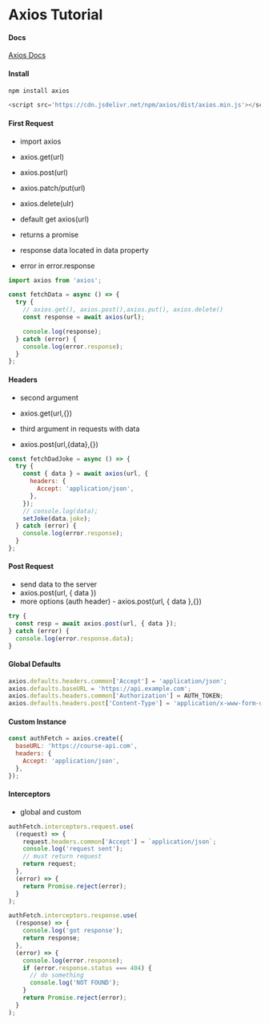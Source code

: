 # Axios Tutorial

#### Docs

[Axios Docs](https://axios-http.com/docs/intro)

#### Install

```sh
npm install axios
```

```js
<script src='https://cdn.jsdelivr.net/npm/axios/dist/axios.min.js'></script>
```

#### First Request

- import axios

- axios.get(url)
- axios.post(url)
- axios.patch/put(url)
- axios.delete(ulr)

- default get axios(url)

- returns a promise
- response data located in data property
- error in error.response

```js
import axios from 'axios';

const fetchData = async () => {
  try {
    // axios.get(), axios.post(),axios.put(), axios.delete()
    const response = await axios(url);

    console.log(response);
  } catch (error) {
    console.log(error.response);
  }
};
```

#### Headers

- second argument
- axios.get(url,{})

- third argument in requests with data
- axios.post(url,{data},{})

```js
const fetchDadJoke = async () => {
  try {
    const { data } = await axios(url, {
      headers: {
        Accept: 'application/json',
      },
    });
    // console.log(data);
    setJoke(data.joke);
  } catch (error) {
    console.log(error.response);
  }
};
```

#### Post Request

- send data to the server
- axios.post(url, { data })
- more options (auth header) - axios.post(url, { data },{})

```js
try {
  const resp = await axios.post(url, { data });
} catch (error) {
  console.log(error.response.data);
}
```

#### Global Defaults

```js
axios.defaults.headers.common['Accept'] = 'application/json';
axios.defaults.baseURL = 'https://api.example.com';
axios.defaults.headers.common['Authorization'] = AUTH_TOKEN;
axios.defaults.headers.post['Content-Type'] = 'application/x-www-form-urlencoded';
```

#### Custom Instance

```js
const authFetch = axios.create({
  baseURL: 'https://course-api.com',
  headers: {
    Accept: 'application/json',
  },
});
```

#### Interceptors

- global and custom

```js
authFetch.interceptors.request.use(
  (request) => {
    request.headers.common['Accept'] = `application/json`;
    console.log('request sent');
    // must return request
    return request;
  },
  (error) => {
    return Promise.reject(error);
  }
);

authFetch.interceptors.response.use(
  (response) => {
    console.log('got response');
    return response;
  },
  (error) => {
    console.log(error.response);
    if (error.response.status === 404) {
      // do something
      console.log('NOT FOUND');
    }
    return Promise.reject(error);
  }
);
```

